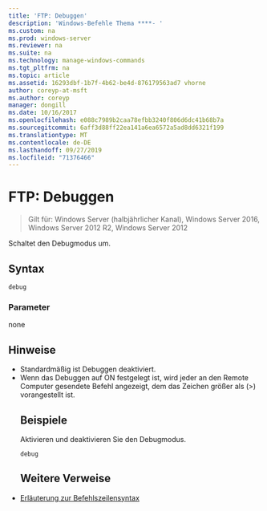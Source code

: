 ```yaml
---
title: 'FTP: Debuggen'
description: 'Windows-Befehle Thema ****- '
ms.custom: na
ms.prod: windows-server
ms.reviewer: na
ms.suite: na
ms.technology: manage-windows-commands
ms.tgt_pltfrm: na
ms.topic: article
ms.assetid: 16293dbf-1b7f-4b62-be4d-876179563ad7 vhorne
author: coreyp-at-msft
ms.author: coreyp
manager: dongill
ms.date: 10/16/2017
ms.openlocfilehash: e088c7989b2caa78efbb3240f806d6dc41b68b7a
ms.sourcegitcommit: 6aff3d88ff22ea141a6ea6572a5ad8dd6321f199
ms.translationtype: MT
ms.contentlocale: de-DE
ms.lasthandoff: 09/27/2019
ms.locfileid: "71376466"
---
```

# <a name="ftpdebug"></a>FTP: Debuggen

>Gilt für: Windows Server (halbjährlicher Kanal), Windows Server 2016, Windows Server 2012 R2, Windows Server 2012

Schaltet den Debugmodus um.   
## <a name="syntax"></a>Syntax  
```  
debug  
```  
### <a name="parameters"></a>Parameter  
none  
## <a name="remarks"></a>Hinweise  
- Standardmäßig ist Debuggen deaktiviert.  
- Wenn das Debuggen auf ON festgelegt ist, wird jeder an den Remote Computer gesendete Befehl angezeigt, dem das Zeichen größer als (>) vorangestellt ist.  
  ## <a name="BKMK_Examples"></a>Beispiele  
  Aktivieren und deaktivieren Sie den Debugmodus.  
  ```  
  debug  
  ```  
  ## <a name="additional-references"></a>Weitere Verweise  
- [Erläuterung zur Befehlszeilensyntax](command-line-syntax-key.md)  
